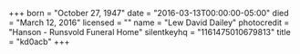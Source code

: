 +++
born = "October 27, 1947"
date = "2016-03-13T00:00:00-05:00"
died = "March 12, 2016"
licensed = ""
name = "Lew David Dailey"
photocredit = "Hanson - Runsvold Funeral Home"
silentkeyhq = "1161475010679813"
title = "kd0acb"
+++
